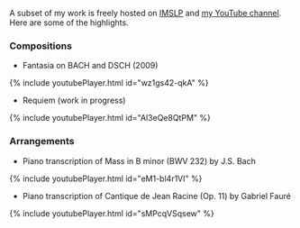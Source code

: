 A subset of my work is freely hosted on [IMSLP](https://imslp.org/wiki/Category:Sun,_Ruoshi) and [my YouTube channel](https://www.youtube.com/c/RuoshiSun). Here are some of the highlights.

### Compositions

- Fantasia on BACH and DSCH (2009)

{% include youtubePlayer.html id="wz1gs42-qkA" %}

- Requiem (work in progress)

{% include youtubePlayer.html id="Al3eQe8QtPM" %}

### Arrangements

- Piano transcription of Mass in B minor (BWV 232) by J.S. Bach

{% include youtubePlayer.html id="eM1-bl4r1VI" %}

- Piano transcription of Cantique de Jean Racine (Op. 11) by Gabriel Fauré

{% include youtubePlayer.html id="sMPcqVSqsew" %}
